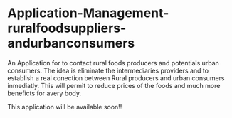 # Application-Management-ruralfoodsuppliers-andurbanconsumers
An Application for to contact rural foods producers and potentials urban consumers. The idea is eliminate the intermediaries providers and to establish a real conection between Rural producers and urban consumers inmediatly. This will permit to reduce prices of the foods and much more beneficts for avery body. 

This application will be available soon!!
